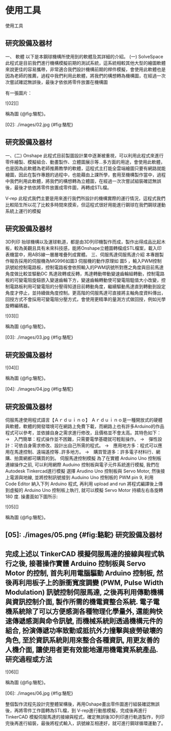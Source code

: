 使用工具
===

使用工具

研究設備及器材
---

一、	軟體
以下是本鋼球機構所使用到的軟體及其詳細的介紹。
(一)	SolveSpace
此程式是目前我們進行機構模擬前期的測試系統，這系統相較其他大型的繪圖軟體來說更佳的容易攜帶，非常適合我們設計機構前期的桿件模擬，會使用此軟體也是因為老師的推薦，過程中我們利用此軟體，將我們的構想轉為機構圖，在經過一次次嘗試確認無誤後，最後才依依將零件放置在機構圖

有一張圖片：

![02][]

稱為圖 {@fig:駱駝}。



[02]: ./images/02.jpg {#fig:駱駝}

研究設備及器材
---

一、(二)	Onshape
此程式目前製圖設計業中逐漸被重視，可以利用此程式來進行零件繪製、模擬組合、動畫製作、立體圖展示等…多方面的用途，會使用此軟體，也是因為此軟體為老師推薦教學的軟體，這程式主打能全雲端繪圖只要有網路就能繪圖，因此在製作專題的過程中，也能藉由上課所學，套用至機構製作當中，過程中我們利用此軟體，將我們的構想轉為立體圖，在經過一次次嘗試組裝確認無誤後，最後才依依將零件放置成零件圖，再轉成STL檔。

V-rep
此程式我們主要是用來進行我們所設計的機構實際的運行情況，這程式我們比較陌生所以花了比較多時間來摸索，但這程式很好用能進行鋼球在我們鋼球運動系統上運行的模擬

研究設備及器材
---

3D列印
抬球機構以及運球軌道，都是由3D列印機製作而成，製作出得成品比起木板，較為美觀且具有未來科技感，能將Onshape立體圖轉檔成STL檔案，載入印表機當中，用ABS線一層層堆疊列成實體。
三、伺服馬達伺服馬達介紹
本專題製作報告採用的伺服機為MG996如圖3
伺服機的動作原理如 圖5 ，輸入PWM控制訊號給控制電路板，控制電路板會依照輸入的PWM訊號所對應之角度與目前馬達角度做比較並驅動DC  馬達政轉或反轉，馬達轉動帶動變速齒輪組轉動，控制電路板的可變電阻旋鈕嵌入變速齒輪下方，變速齒輪轉動使可變電阻駔值大小改變，控制電路板利用可變電阻的分壓得知道目前轉動角度，繼續驅動馬達直到轉動到設定角度才停止，並持續做角度控制。更高階的伺服馬達可直接將主軸角度資料傳出，回授方式不會採用可變電阻分壓方式，會使用更精準的量測方式做回授，例如光學旋轉編碼器。

![03][]

稱為圖 {@fig:駱駝}。


[03]: ./images/03.jpg {#fig:駱駝}

研究設備及器材
---

![04][]

稱為圖 {@fig:駱駝}。



[04]: ./images/04.jpg {#fig:駱駝}

研究設備及器材
---

伺服馬達使用程式語言【Ａｒｄｕｉｎｏ】
Ａｒｄｕｉｎｏ是一種開放式的硬體與軟體，軟體的開發環境可在網路上免費下載，而網路上也有許多Arduino的作品程式可以參考，並依據自身之需求進行修改，且價格並不會太高。其特色如下：
→　入門簡單：程式操作並不困難，只需要電學基礎就可輕鬆操作。
→　彈性設計：可依自身需求修改、設計出自己所需的程式。
→　應用地方多：程式可以應用在馬達控制、遠端遙控等..許多地方。
→　購買管道多：許多電子材料行、網購、拍賣網都可購買的到。
伺服馬達控制模擬
為了在實體 Arduino Uno 控制板連線操作之前, 可以利用網際 Auduino 控制板與電子元件系統進行模擬, 我們在Autodesk Tinkercad進行模擬
選擇 Arudino Uno 控制板與 Servo Motor, 然後接上電源與地線, 並將控制訊號接到 Auduino Uno 控制板的 PWM pin 9, 利用 Code Editor 納入下列 Arduino 程式, 再利用 upload and run 將程式編譯後上傳到虛擬的 Arduino Uno 控制板上執行, 就可以模擬 Servo Motor 持續左右各旋轉 180 度. 操畫面如下圖所示: 

![05][]

稱為圖 {@fig:駱駝}。



[05]: ./images/05.png {#fig:駱駝}
研究設備及器材
---

完成上述以 TinkerCAD 模擬伺服馬達的接線與程式執行之後, 接著操作實體 Arduino 控制板與 Servo Motor 的控制, 首先利用電腦驅動 Arduino 控制板, 然後再利用板子上的脈衝寬度調變 (PWM, Pulse Width Modulation) 訊號控制伺服馬達, 之後再利用傳動機構與資訊控制介面, 製作所需的機電資整合系統. 電子電機系統除了可以方便感測各種物理化學量外, 還能夠快速傳遞感測與命令訊號, 而機械系統則透過機構元件的組合, 扮演傳遞功率致動或抵抗外力撞擊與疲勞破壞的角色, 至於資訊系統則用來整合各種資訊, 用更友善的人機介面, 讓使用者更有效能地運用機電資系統產品.
研究過程或方法
---

![06][]

稱為圖 {@fig:駱駝}。



[06]: ./images/06.jpg {#fig:駱駝}

 整個製作流程先設計完整體架構後，再用Oshape畫出零件圖進行組裝確認無誤後，再將零件工作圖轉為STL檔，到 V-rep進行動態模擬，完成後再進行TinkerCAD 模擬伺服馬達的接線與程式，確定無誤後3D列印進行軌道製作，列印完後再進行組裝，最後將程式輸入，訊號線互相連好，就可進行鋼球循環運動了。
